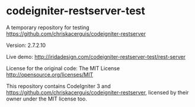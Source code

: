 # codeigniter-restserver-test

A temporary repository for testing https://github.com/chriskacerguis/codeigniter-restserver

Version: 2.7.2.10

Live demo: http://iridadesign.com/codeigniter-restserver-test/rest-server

License for the original code: The MIT License http://opensource.org/licenses/MIT

This repository contains CodeIgniter 3 and https://github.com/chriskacerguis/codeigniter-restserver, licensed by their owner under the MIT license too.
